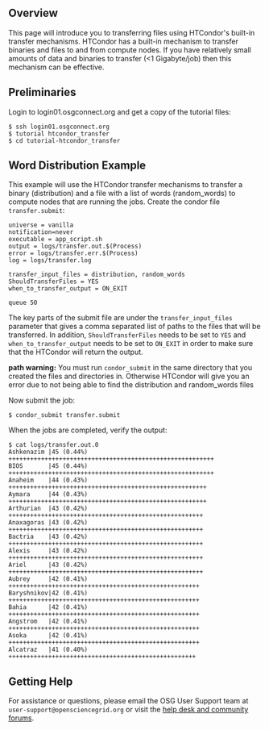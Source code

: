 [title]: - "Transferring data with HTCondor"

## Overview

This page will introduce you to transferring files using HTCondor's built-in transfer mechanisms.  HTCondor has a built-in mechanism to transfer binaries and files to and from compute nodes.  If you have relatively small amounts of data and binaries to transfer (<1 Gigabyte/job) then this mechanism can be effective.

## Preliminaries

Login to login01.osgconnect.org and get a copy of the tutorial files:

	$ ssh login01.osgconnect.org
	$ tutorial htcondor_transfer
	$ cd tutorial-htcondor_transfer

## Word Distribution Example

This example will use the HTCondor transfer mechanisms to transfer a binary (distribution) and a file with a list of words (random_words) to compute nodes that are running the jobs. Create the condor file `transfer.submit`:

	universe = vanilla
	notification=never
	executable = app_script.sh
	output = logs/transfer.out.$(Process)
	error = logs/transfer.err.$(Process)
	log = logs/transfer.log
	 
	transfer_input_files = distribution, random_words
	ShouldTransferFiles = YES
	when_to_transfer_output = ON_EXIT
	 
	queue 50

The key parts of the submit file are under the `transfer_input_files` parameter that gives a comma separated list of paths to the files that will be transferred.  In addition, `ShouldTransferFiles` needs to be set to `YES` and `when_to_transfer_output` needs to be set to `ON_EXIT` in order to make sure that the HTCondor will return the output.

**path warning:** You must run `condor_submit` in the same directory that you created the files and directories in. Otherwise HTCondor will give you an error due to not being able to find the distribution and random_words files

Now submit the job: 

	$ condor_submit transfer.submit

When the jobs are completed, verify the output:

	$ cat logs/transfer.out.0
	Ashkenazim |45 (0.44%) +++++++++++++++++++++++++++++++++++++++++++++++++++++++++
	BIOS       |45 (0.44%) +++++++++++++++++++++++++++++++++++++++++++++++++++++++++
	Anaheim    |44 (0.43%) +++++++++++++++++++++++++++++++++++++++++++++++++++++++
	Aymara     |44 (0.43%) +++++++++++++++++++++++++++++++++++++++++++++++++++++++
	Arthurian  |43 (0.42%) ++++++++++++++++++++++++++++++++++++++++++++++++++++++
	Anaxagoras |43 (0.42%) ++++++++++++++++++++++++++++++++++++++++++++++++++++++
	Bactria    |43 (0.42%) ++++++++++++++++++++++++++++++++++++++++++++++++++++++
	Alexis     |43 (0.42%) ++++++++++++++++++++++++++++++++++++++++++++++++++++++
	Ariel      |43 (0.42%) ++++++++++++++++++++++++++++++++++++++++++++++++++++++
	Aubrey     |42 (0.41%) +++++++++++++++++++++++++++++++++++++++++++++++++++++
	Baryshnikov|42 (0.41%) +++++++++++++++++++++++++++++++++++++++++++++++++++++
	Bahia      |42 (0.41%) +++++++++++++++++++++++++++++++++++++++++++++++++++++
	Angstrom   |42 (0.41%) +++++++++++++++++++++++++++++++++++++++++++++++++++++
	Asoka      |42 (0.41%) +++++++++++++++++++++++++++++++++++++++++++++++++++++
	Alcatraz   |41 (0.40%) ++++++++++++++++++++++++++++++++++++++++++++++++++++


## Getting Help
For assistance or questions, please email the OSG User Support team  at `user-support@opensciencegrid.org` or visit the [help desk and community forums](http://support.opensciencegrid.org).
